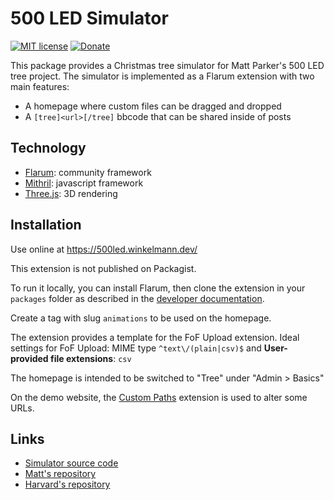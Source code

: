# 500 LED Simulator

[![MIT license](https://img.shields.io/badge/license-MIT-blue.svg)](https://github.com/clarkwinkelmann/flarum-500led/blob/master/LICENSE.txt) [![Donate](https://img.shields.io/badge/paypal-donate-yellow.svg)](https://www.paypal.me/clarkwinkelmann)

This package provides a Christmas tree simulator for Matt Parker's 500 LED tree project.
The simulator is implemented as a Flarum extension with two main features:

- A homepage where custom files can be dragged and dropped
- A `[tree]<url>[/tree]` bbcode that can be shared inside of posts

## Technology

- [Flarum](https://flarum.org/): community framework
- [Mithril](https://mithril.js.org/): javascript framework
- [Three.js](https://threejs.org/): 3D rendering

## Installation

Use online at <https://500led.winkelmann.dev/>

This extension is not published on Packagist.

To run it locally, you can install Flarum, then clone the extension in your `packages` folder as described in the [developer documentation](https://docs.flarum.org/extend/start#extension-packaging).

Create a tag with slug `animations` to be used on the homepage.

The extension provides a template for the FoF Upload extension.
Ideal settings for FoF Upload: MIME type `^text\/(plain|csv)$` and **User-provided file extensions**: `csv`

The homepage is intended to be switched to "Tree" under "Admin > Basics"

On the demo website, the [Custom Paths](https://kilowhat.net/flarum/extensions/custom-paths) extension is used to alter some URLs.

## Links

- [Simulator source code](https://github.com/clarkwinkelmann/flarum-500led)
- [Matt's repository](https://github.com/standupmaths/xmastree2021)
- [Harvard's repository](https://github.com/GSD6338/XmasTree)
